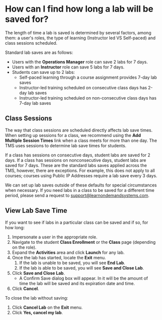 # How can I find how long a lab will be saved for?

The length of time a lab is saved is determined by several factors, among them: a user's roles, the type of learning (Instructor led VS Self-paced) and class sessions scheduled.

Standard lab saves are as follows:

- Users with the **Operations Manager** role can save 2 labs for 7 days.
- Users with an **Instructor** role can save 5 labs for 7 days.
- Students can save up to 2 labs:
     - Self-paced learning through a course assignment provides 7-day lab saves 
     - Instructor-led training scheduled on consecutive class days has 2-day lab saves 
     - Instructor-led training scheduled on non-consecutive class days has 7-day lab saves 

## Class Sessions

The way that class sessions are scheduled directly affects lab save times. When setting up sessions for a class, we recommend using the **Add Multiple Session Times** link when a class meets for more than one day. The TMS uses sessions to determine lab save times for students.

If a class has sessions on consecutive days, student labs are saved for 2 days. If a class has sessions on nonconsecutive days, student labs are saved for 7 days. These are the standard labs saves applied across the TMS, however, there are exceptions. For example, this does not apply to all courses; courses using Public IP Addresses require a lab save every 3 days.

We can set up lab saves outside of these defaults for special circumstances when necessary. If you need labs in a class to be saved for a different time period, please send a request to support@learnondemandsystems.com. 

## View Lab Save Time
If you want to see if labs in a particular class can be saved and if so, for how long:
1. Impersonate a user in the appropriate role. 
1. Navigate to the student **Class Enrollment** or the **Class** page (depending on the role). 
1. Expand the **Activities** area and click **Launch** for any lab. 
1. Once the lab has started, locate the **Exit** menu. 
     1. If the lab is unable to be saved, you will see **End Lab**. 
     1. If the lab is able to be saved, you will see **Save and Close Lab**. 
1. Click **Save and Close Lab**.
     - A Confirm Save dialog box will appear. In it will be the amount of time the lab will be saved and its expiration date and time. 
1. Click **Cancel**. 

To close the lab without saving:
1. Click **Cancel Lab** on the **Exit** menu. 
1. Click **Yes, cancel my lab**.